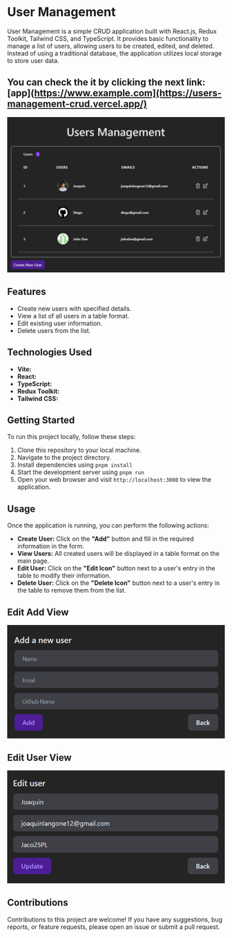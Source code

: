# User Management

User Management is a simple CRUD application built with React.js, Redux Toolkit, Tailwind CSS, and TypeScript. It provides basic functionality to manage a list of users, allowing users to be created, edited, and deleted. Instead of using a traditional database, the application utilizes local storage to store user data.

## You can check the it by clicking the next link: [app](https://www.example.com](https://users-management-crud.vercel.app/)

![home](./public/List-View.png)

## Features

- Create new users with specified details.
- View a list of all users in a table format.
- Edit existing user information.
- Delete users from the list.

## Technologies Used

- **Vite:** 
- **React:**
- **TypeScript:**
- **Redux Toolkit:**
- **Tailwind CSS:**
  
## Getting Started

To run this project locally, follow these steps:

1. Clone this repository to your local machine.
2. Navigate to the project directory.
3. Install dependencies using `pnpm install`
4. Start the development server using `pnpm run`
5. Open your web browser and visit `http://localhost:3000` to view the application.

## Usage

Once the application is running, you can perform the following actions:

- **Create User:** Click on the **"Add"** button and fill in the required information in the form.
- **View Users:** All created users will be displayed in a table format on the main page.
- **Edit User:** Click on the **"Edit Icon"** button next to a user's entry in the table to modify their information.
- **Delete User:** Click on the **"Delete Icon"** button next to a user's entry in the table to remove them from the list.

## Edit Add View
![Add-user](./public/Add-User.png)


## Edit User View
![Edit-user](./public/Edit-User.png)


## Contributions

Contributions to this project are welcome! If you have any suggestions, bug reports, or feature requests, please open an issue or submit a pull request.
